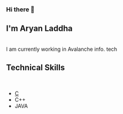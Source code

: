 ### Hi there 👋
## I'm Aryan Laddha
<br>
I am currently working in Avalanche info. tech
<br>

## Technical Skills
<br>
  <ul>
    <li><a href='https://google.com'>C</a></li>
    <li>C++</li>
    <li>JAVA</li>
  </ul>

<!--
**aryan-laddha/aryan-laddha** is a ✨ _special_ ✨ repository because its `README.md` (this file) appears on your GitHub profile.

Here are some ideas to get you started:

- 🔭 I’m currently working on ...
- 🌱 I’m currently learning ...
- 👯 I’m looking to collaborate on ...
- 🤔 I’m looking for help with ...
- 💬 Ask me about ...
- 📫 How to reach me: ...
- 😄 Pronouns: ...
- ⚡ Fun fact: ...
-->
